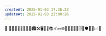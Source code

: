 ```yaml
---
createAt: 2025-01-03 17:36:23
updateAt: 2025-01-03 23:00:26
---
```

📡
📒👨🏼‍🎓🤔👨🏼‍💻🏙️🛠️🖥️🛒🎦📚☄️💴🌐💈📄👢🔧🐞🗄️🔳🛡️🔌🥰📈💯